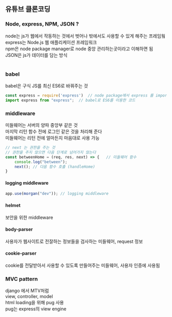 ## 유튜브 클론코딩

### Node, express, NPM, JSON ?
node는 js가 웹에서 작동하는 것에서 벗어나 밖에서도 사용할 수 있게 해주는 프레임웤</br>
express는 Node.js 웹 애플리케이션 프레임워크</br>
npm은 node package manager로 node 중앙 관리하는곳이라고 이해하면 됨 </br>
JSON은 js가 데이터를 담는 방식 </br></br>

### babel
babel은 구식 JS를 최신 ES6로 바꿔주는 것 </br>
```javascript
const express = require('express')  // node package에서 express 를 import
import express from "express";  // babel로 ES6를 이용한 코드
```

### middleware
미들웨어는 서버의 양파 중앙부 같은 것</br>
마지막 리턴 함수 전에 로그인 같은 것을 처리해 준다</br>
미들웨어는 리턴 전에 얼마든지 마음대로 사용 가능 </br>

```javascript
// next 는 권한을 주는 것
// 권한을 주지 않으면 다음 단계로 넘어가지 않는다
const betweenHome = (req, res, next) => {   // 미들웨어 함수       
    console.log("between");
    next(); // 다음 함수 호출 (handleHome)
}
```
#### logging middleware
```javascript
app.use(morgan("dev")); // logging middleware
```
#### helmet
보안을 위한 middleware

#### body-parser
사용자가 웹사이트로 전잘하는 정보들을 검사하는 미들웨어, request 정보

#### cookie-parser
cookie를 전달받아서 사용할 수 있도록 만들어주는 미들웨어, 사용자 인증에 사용됨

### MVC pattern
django 에서 MTV처럼 </br>
view, controller, model </br>
html loading을 위해 pug 사용 </br>
pug는 express의 view engine</br>


